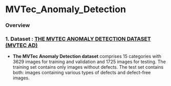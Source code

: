# MVTec_Anomaly_Detection

### Overview

### 1. Dataset : [THE MVTEC ANOMALY DETECTION DATASET (MVTEC AD)][link]
- **The MVTec Anomaly Detection dataset** comprises 15 categories with 3629 images for training and validation and
1725 images for testing. The training set contains only images without defects. The test set contains both: images
containing various types of defects and defect-free images.

[link]: https://www.mvtec.com/company/research/datasets/mvtec-ad
